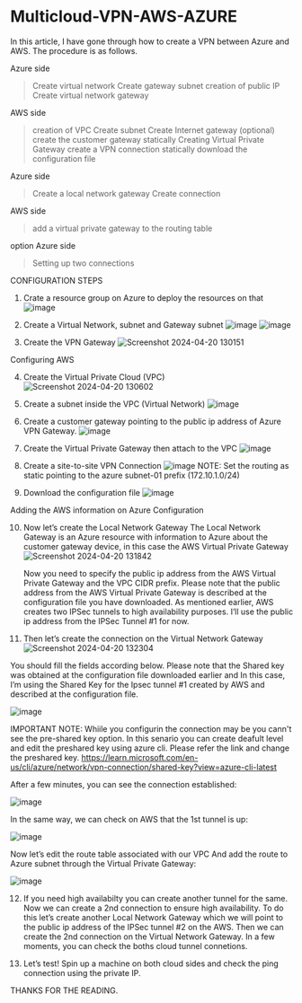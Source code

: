 # Multicloud-VPN-AWS-AZURE
In this article, I have gone through how to create a VPN between Azure and AWS.
The procedure is as follows.

Azure side
> Create virtual network
> Create gateway subnet
> creation of public IP
> Create virtual network gateway

AWS side
> creation of VPC
> Create subnet
> Create Internet gateway (optional)
> create the customer gateway statically
> Creating Virtual Private Gateway
> create a VPN connection statically
> download the configuration file

Azure side
> Create a local network gateway
> Create connection

AWS side
> add a virtual private gateway to the routing table

option
Azure side
> Setting up two connections


CONFIGURATION STEPS

1. Crate a resource group on Azure to deploy the resources on that
   ![image](https://github.com/Sanjaypramod/Multicloud-VPN-AWS-AZURE/assets/86740453/644a1718-4468-4da7-a735-a7dfe6f43a43)

2. Create a Virtual Network, subnet and Gateway subnet
   ![image](https://github.com/Sanjaypramod/Multicloud-VPN-AWS-AZURE/assets/86740453/b4fd1282-7baf-4eaa-bea0-d51bf5361c5d)
   ![image](https://github.com/Sanjaypramod/Multicloud-VPN-AWS-AZURE/assets/86740453/646ac098-9291-43cc-bcc8-6a3a2c2ea823)

3. Create the VPN Gateway
   ![Screenshot 2024-04-20 130151](https://github.com/Sanjaypramod/Multicloud-VPN-AWS-AZURE/assets/86740453/3dd9ff6b-0b8e-4a0b-9de2-ffddacce3357)

Configuring AWS

4. Create the Virtual Private Cloud (VPC)
   ![Screenshot 2024-04-20 130602](https://github.com/Sanjaypramod/Multicloud-VPN-AWS-AZURE/assets/86740453/ee79feab-eaa7-4335-9329-35d02c386448)

5. Create a subnet inside the VPC (Virtual Network)
   ![image](https://github.com/Sanjaypramod/Multicloud-VPN-AWS-AZURE/assets/86740453/c0813861-93cf-4b97-8c82-4efb57616857)

6. Create a customer gateway pointing to the public ip address of Azure VPN Gateway.
   ![image](https://github.com/Sanjaypramod/Multicloud-VPN-AWS-AZURE/assets/86740453/a919a118-421d-4569-b464-6633cc6f2ed4)

7. Create the Virtual Private Gateway then attach to the VPC
   ![image](https://github.com/Sanjaypramod/Multicloud-VPN-AWS-AZURE/assets/86740453/6a087ec6-2815-4de5-a88a-59b5392ce65e)

8. Create a site-to-site VPN Connection
   ![image](https://github.com/Sanjaypramod/Multicloud-VPN-AWS-AZURE/assets/86740453/bd4f692f-edbc-4f58-a1b9-689310fc11e7)
   NOTE: Set the routing as static pointing to the azure subnet-01 prefix (172.10.1.0/24)

9. Download the configuration file
   ![image](https://github.com/Sanjaypramod/Multicloud-VPN-AWS-AZURE/assets/86740453/17755aad-6b4f-4410-ac41-ad761d77b6a8)
   
 Adding the AWS information on Azure Configuration

10. Now let’s create the Local Network Gateway
    The Local Network Gateway is an Azure resource with information to Azure about the customer gateway device, in this case the AWS Virtual Private Gateway
    ![Screenshot 2024-04-20 131842](https://github.com/Sanjaypramod/Multicloud-VPN-AWS-AZURE/assets/86740453/c1335095-8186-4b6e-bcfe-7bfe4ff84768)

    Now you need to specify the public ip address from the AWS Virtual Private Gateway and the VPC CIDR prefix.
    Please note that the public address from the AWS Virtual Private Gateway is described at the configuration file you have downloaded.
    As mentioned earlier, AWS creates two IPSec tunnels to high availability purposes. I’ll use the public ip address from the IPSec Tunnel #1 for now.

11. Then let’s create the connection on the Virtual Network Gateway
    ![Screenshot 2024-04-20 132304](https://github.com/Sanjaypramod/Multicloud-VPN-AWS-AZURE/assets/86740453/fe956ac0-9284-4532-a669-231285c78933)

   You should fill the fields according below. Please note that the Shared key was obtained at the configuration file downloaded earlier and In this case, I’m using the Shared Key for the Ipsec tunnel #1 created by AWS 
   and described at the configuration file.

   ![image](https://github.com/Sanjaypramod/Multicloud-VPN-AWS-AZURE/assets/86740453/b22acf45-ba32-409c-908f-a343d1d14014)

   IMPORTANT NOTE: Whiile you configurin the connection may be you cann't see the pre-shared key option. In this senario you can create deafult level and edit the preshared key using azure cli. Please refer the link and 
   change the preshared key.
   https://learn.microsoft.com/en-us/cli/azure/network/vpn-connection/shared-key?view=azure-cli-latest

After a few minutes, you can see the connection established:

![image](https://github.com/Sanjaypramod/Multicloud-VPN-AWS-AZURE/assets/86740453/28cf1cda-0ee1-4c88-bf73-37cc5af76240)

In the same way, we can check on AWS that the 1st tunnel is up:

![image](https://github.com/Sanjaypramod/Multicloud-VPN-AWS-AZURE/assets/86740453/ed39c901-b638-4aee-8bc5-9f993f453d67)

Now let’s edit the route table associated with our VPC
And add the route to Azure subnet through the Virtual Private Gateway:

![image](https://github.com/Sanjaypramod/Multicloud-VPN-AWS-AZURE/assets/86740453/6ec0e63c-6ed8-4688-b7ca-cda978a98c5d)

12. If you need high availabilty you can create another tunnel for the same.
    Now we can create a 2nd connection to ensure high availability. To do this let’s create another Local Network Gateway which we will point to the public ip address of the IPSec tunnel #2 on the AWS.
    Then we can create the 2nd connection on the Virtual Network Gateway.
    In a few moments, you can check the boths cloud tunnel connetions.

13. Let’s test!
    Spin up a machine on both cloud sides and check the ping connection using the private IP.


THANKS FOR THE READING.










    







